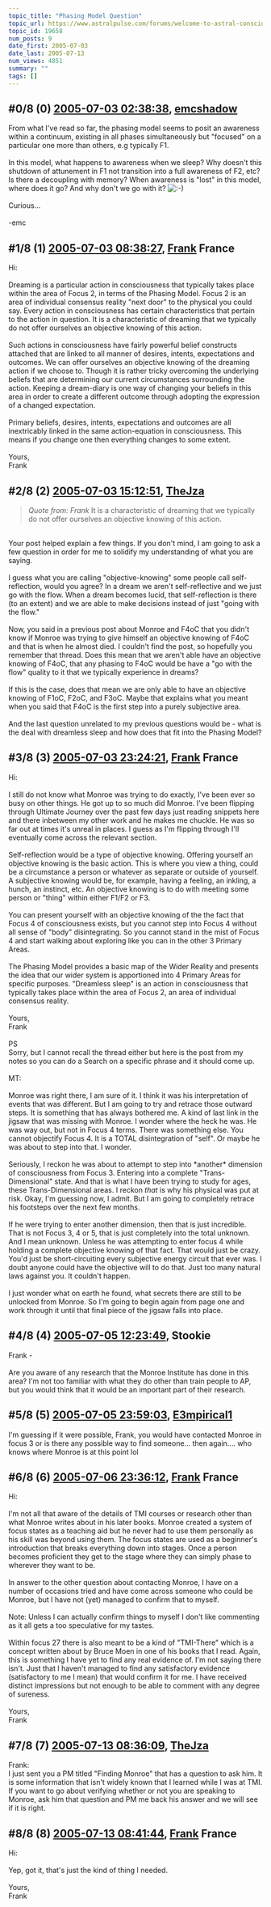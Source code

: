 ```yaml
---
topic_title: "Phasing Model Question"
topic_url: https://www.astralpulse.com/forums/welcome-to-astral-consciousness!/phasing-model-question
topic_id: 19658
num_posts: 9
date_first: 2005-07-03
date_last: 2005-07-13
num_views: 4851
summary: ""
tags: []
---
```


## \#0/8 (0) [2005-07-03 02:38:38](https://www.astralpulse.com/forums/index.php?msg=168883), [emcshadow](https://www.astralpulse.com/forums/profile/?u=9318)  ##
<section>
From what I've read so far, the phasing model seems to posit an awareness within a continuum, existing in all phases simultaneously but "focused" on a particular one more than others, e.g typically F1.
<br>
<br>
In this model, what happens to awareness when we sleep? Why doesn't this shutdown of attunement in F1 not transition into a full awareness of F2, etc? Is there a decoupling with memory? When awareness is "lost" in this model, where does it go? And why don't we go with it?
<img alt=":-)" class="smiley" src="https://www.astralpulse.com/forums/Smileys/fugue/smiley.png" title="Smiley"/>
<br>
<br>
Curious...
<br>
<br>
-emc
</section>

## \#1/8 (1) [2005-07-03 08:38:27](https://www.astralpulse.com/forums/index.php?msg=168909), [Frank](https://www.astralpulse.com/forums/profile/?u=359) France ##
<section>
Hi:
<br>
<br>
Dreaming is a particular action in consciousness that typically takes place within the area of Focus 2, in terms of the Phasing Model. Focus 2 is an area of individual consensus reality "next door" to the physical you could say. Every action in consciousness has certain characteristics that pertain to the action in question. It is a characteristic of dreaming that we typically do not offer ourselves an objective knowing of this action.
<br>
<br>
Such actions in consciousness have fairly powerful belief constructs attached that are linked to all manner of desires, intents, expectations and outcomes. We can offer ourselves an objective knowing of the dreaming action if we choose to. Though it is rather tricky overcoming the underlying beliefs that are determining our current circumstances surrounding the action. Keeping a dream-diary is one way of changing your beliefs in this area in order to create a different outcome through adopting the expression of a changed expectation.
<br>
<br>
Primary beliefs, desires, intents, expectations and outcomes are all inextricably linked in the same action-equation in consciousness. This means if you change one then everything changes to some extent.
<br>
<br>
Yours,
<br>
Frank
</section>

## \#2/8 (2) [2005-07-03 15:12:51](https://www.astralpulse.com/forums/index.php?msg=168952), [TheJza](https://www.astralpulse.com/forums/profile/?u=218)  ##
<section>
<blockquote class="bbc_standard_quote">
 <cite>
  Quote from: Frank
 </cite>
 It is a characteristic of dreaming that we typically do not offer ourselves an objective knowing of this action.
</blockquote>
<br>
Your post helped explain a few things. If you don't mind, I am going to ask a few question in order for me to solidify my understanding of what you are saying.
<br>
<br>
I guess what you are calling "objective-knowing" some people call self-reflection, would you agree? In a dream we aren't self-reflective and we just go with the flow. When a dream becomes lucid, that self-reflection is there (to an extent) and we are able to make decisions instead of just "going with the flow."
<br>
<br>
Now, you said in a previous post about Monroe and F4oC that you didn't know if Monroe was trying to give himself an objective knowing of F4oC and that is when he almost died. I couldn't find the post, so hopefully you remember that thread. Does this mean that we aren't able have an objective knowing of F4oC, that any phasing to F4oC would be have a "go with the flow" quality to it that we typically experience in dreams?
<br>
<br>
If this is the case, does that mean we are only able to have an objective knowing of F1oC, F2oC, and F3oC. Maybe that explains what you meant when you said that F4oC is the first step into a purely subjective area.
<br>
<br>
And the last question unrelated to my previous questions would be - what is the deal with dreamless sleep and how does that fit into the Phasing Model?
</section>

## \#3/8 (3) [2005-07-03 23:24:21](https://www.astralpulse.com/forums/index.php?msg=168983), [Frank](https://www.astralpulse.com/forums/profile/?u=359) France ##
<section>
Hi:
<br>
<br>
I still do not know what Monroe was trying to do exactly, I've been ever so busy on other things. He got up to so much did Monroe. I've been flipping through Ultimate Journey over the past few days just reading snippets here and there inbetween my other work and he makes me chuckle. He was so far out at times it's unreal in places. I guess as I'm flipping through I'll eventually come across the relevant section.
<br>
<br>
Self-reflection would be a type of objective knowing. Offering yourself an objective knowing is the basic action. This is where you view a thing, could be a circumstance a person or whatever as separate or outside of yourself. A subjective knowing would be, for example, having a feeling, an inkling, a hunch, an instinct, etc. An objective knowing is to do with meeting some person or "thing" within either F1/F2 or F3.
<br>
<br>
You can present yourself with an objective knowing of the the fact that Focus 4 of consciousness exists, but you cannot step into Focus 4 without all sense of "body" disintegrating. So you cannot stand in the mist of Focus 4 and start walking about exploring like you can in the other 3 Primary Areas.
<br>
<br>
The Phasing Model provides a basic map of the Wider Reality and presents the idea that our wider system is apportioned into 4 Primary Areas for specific purposes. "Dreamless sleep" is an action in consciousness that typically takes place within the area of Focus 2, an area of individual consensus reality.
<br>
<br>
Yours,
<br>
Frank
<br>
<br>
PS
<br>
Sorry, but I cannot recall the thread either but here is the post from my notes so you can do a Search on a specific phrase and it should come up.
<br>
<br>
MT:
<br>
<br>
Monroe was right there, I am sure of it. I think it was his interpretation of events that was different. But I am going to try and retrace those outward steps. It is something that has always bothered me. A kind of last link in the jigsaw that was missing with Monroe. I wonder where the heck he was. He was way out, but not in Focus 4 terms. There was something else. You cannot objectify Focus 4. It is a TOTAL disintegration of "self". Or maybe he was about to step into that. I wonder.
<br>
<br>
Seriously, I reckon he was about to attempt to step into *another* dimension of consciousness from Focus 3. Entering into a complete "Trans-Dimensional" state. And that is what I have been trying to study for ages, these Trans-Dimensional areas. I reckon
<i>
 that
</i>
is why his physical was put at risk. Okay, I'm guessing now, I admit. But I am going to completely retrace his footsteps over the next few months.
<br>
<br>
If he were trying to enter another dimension, then that is just incredible. That is not Focus 3, 4 or 5, that is just completely into the total unknown. And I mean unknown. Unless he was attempting to enter focus 4 while holding a complete objective knowing of that fact. That would just be crazy. You'd just be short-circuiting every subjective energy circuit that ever was. I doubt anyone could have the objective will to do that. Just too many natural laws against you. It couldn't happen.
<br>
<br>
I just wonder what on earth he found, what secrets there are still to be unlocked from Monroe. So I'm going to begin again from page one and work through it until that final piece of the jigsaw falls into place.
</section>

## \#4/8 (4) [2005-07-05 12:23:49](https://www.astralpulse.com/forums/index.php?msg=169127), Stookie  ##
<section>
Frank -
<br>
<br>
Are you aware of any research that the Monroe Institute has done in this area? I'm not too familiar with what they do other than train people to AP, but you would think that it would be an important part of their research.
</section>

## \#5/8 (5) [2005-07-05 23:59:03](https://www.astralpulse.com/forums/index.php?msg=169180), [E3mpirical1](https://www.astralpulse.com/forums/profile/?u=8933)  ##
<section>
I'm guessing if it were possible, Frank, you would have contacted Monroe in focus 3 or is there any possible way to find someone... then again.... who knows where Monroe is at this point lol
</section>

## \#6/8 (6) [2005-07-06 23:36:12](https://www.astralpulse.com/forums/index.php?msg=169265), [Frank](https://www.astralpulse.com/forums/profile/?u=359) France ##
<section>
Hi:
<br>
<br>
I'm not all that aware of the details of TMI courses or research other than what Monroe writes about in his later books. Monroe created a system of focus states as a teaching aid but he never had to use them personally as his skill was beyond using them. The focus states are used as a beginner's introduction that breaks everything down into stages. Once a person becomes proficient they get to the stage where they can simply phase to wherever they want to be.
<br>
<br>
In answer to the other question about contacting Monroe, I have on a number of occasions tried and have come across someone who could be Monroe, but I have not (yet) managed to confirm that to myself.
<br>
<br>
Note: Unless I can actually confirm things to myself I don't like commenting as it all gets a too speculative for my tastes.
<br>
<br>
Within focus 27 there is also meant to be a kind of "TMI-There" which is a concept written about by Bruce Moen in one of his books that I read. Again, this is something I have yet to find any real evidence of. I'm not saying there isn't. Just that I haven't managed to find any satisfactory evidence (satisfactory to me I mean) that would confirm it for me. I have received distinct impressions but not enough to be able to comment with any degree of sureness.
<br>
<br>
Yours,
<br>
Frank
</section>

## \#7/8 (7) [2005-07-13 08:36:09](https://www.astralpulse.com/forums/index.php?msg=170038), [TheJza](https://www.astralpulse.com/forums/profile/?u=218)  ##
<section>
Frank:
<br>
I just sent you a PM titled "Finding Monroe" that has a question to ask him. It is some information that isn't widely known that I learned while I was at TMI. If you want to go about verifying whether or not you are speaking to Monroe, ask him that question and PM me back his answer and we will see if it is right.
</section>

## \#8/8 (8) [2005-07-13 08:41:44](https://www.astralpulse.com/forums/index.php?msg=170040), [Frank](https://www.astralpulse.com/forums/profile/?u=359) France ##
<section>
Hi:
<br>
<br>
Yep, got it, that's just the kind of thing I needed.
<br>
<br>
Yours,
<br>
Frank
</section>